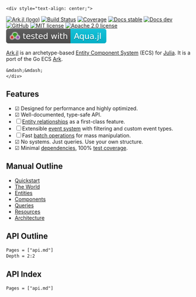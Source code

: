 ```@raw html
<div style="text-align: center;">
```

[![Ark.jl (logo)](https://github.com/user-attachments/assets/efd131c8-cadf-434e-9994-c02f5914f2fa)](https://github.com/mlange-42/ark.jl)
[![Build Status](https://github.com/mlange-42/Ark.jl/actions/workflows/CI.yml/badge.svg?branch=main)](https://github.com/mlange-42/Ark.jl/actions/workflows/CI.yml?query=branch%3Amain)
[![Coverage](https://codecov.io/gh/mlange-42/Ark.jl/branch/main/graph/badge.svg)](https://codecov.io/gh/mlange-42/Ark.jl)
[![Docs stable](https://img.shields.io/badge/docs-stable-blue?logo=julia)](https://mlange-42.github.io/Ark.jl/stable/)
[![Docs dev](https://img.shields.io/badge/docs-dev-blue?logo=julia)](https://mlange-42.github.io/Ark.jl/dev/)
[![GitHub](https://img.shields.io/badge/github-repo-blue?logo=github)](https://github.com/mlange-42/ark)
[![MIT license](https://img.shields.io/badge/MIT-brightgreen?label=license)](https://github.com/mlange-42/ark/blob/main/LICENSE-MIT)
[![Apache 2.0 license](https://img.shields.io/badge/Apache%202.0-brightgreen?label=license)](https://github.com/mlange-42/ark/blob/main/LICENSE-APACHE)
[![Aqua QA](https://raw.githubusercontent.com/JuliaTesting/Aqua.jl/master/badge.svg)](https://github.com/JuliaTesting/Aqua.jl)

[Ark.jl](https://github.com/mlange-42/Ark.jl) is an archetype-based [Entity Component System](https://en.wikipedia.org/wiki/Entity_component_system) (ECS) for [Julia](https://julialang.org/).
It is a port of the Go ECS [Ark](https://github.com/mlange-42/ark).

```@raw html
&mdash;&mdash;
</div>
```

## Features

- ☑ Designed for performance and highly optimized.
- ☑ Well-documented, type-safe API.
- ☐ [Entity relationships](https://mlange-42.github.io/ark/relations/) as a first-class feature.
- ☐ Extensible [event system](https://mlange-42.github.io/ark/events/) with filtering and custom event types.
- ☐ Fast [batch operations](https://mlange-42.github.io/ark/batch/) for mass manipulation.
- ☑ No systems. Just queries. Use your own structure.
- ☑ Minimal [dependencies](https://github.com/mlange-42/Ark.jl/blob/main/Project.toml), 100% [test coverage](https://app.codecov.io/github/mlange-42/ark.jl).

## Manual Outline

- [Quickstart](@ref)
- [The World](@ref)
- [Entities](@ref)
- [Components](@ref)
- [Queries](@ref)
- [Resources](@ref)
- [Architecture](@ref)

## API Outline

```@contents
Pages = ["api.md"]
Depth = 2:2
```

## API Index

```@index
Pages = ["api.md"]
```
